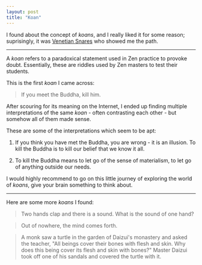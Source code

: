 ```yaml
---
layout: post
title: "Koan"
---
```


I found about the concept of *koans*, and I really liked it for some reason; suprisingly, it was [Venetian Snares](https://www.youtube.com/watch?v=1cpIz8ey8lc) who showed me the path.

---

A *koan* refers to a paradoxical statement used in Zen practice to provoke doubt. Essentially, these are riddles used by Zen masters to test their students.

This is the first *koan* I came across:

> If you meet the Buddha, kill him.

After scouring for its meaning on the Internet, I ended up finding multiple interpretations of the same *koan* - often contrasting each other - but somehow all of them made sense.

These are some of the interpretations which seem to be apt:

1. If you think you have met the Buddha, you are wrong - it is an illusion. To kill the Buddha is to kill our belief that we know it all.

2. To kill the Buddha means to let go of the sense of materialism, to let go of anything outside our needs.

I would highly recommend to go on this little journey of exploring the world of *koans*, give your brain something to think about.

---

Here are some more *koans* I found:

> Two hands clap and there is a sound. What is the sound of one hand?

> Out of nowhere, the mind comes forth.

> A monk saw a turtle in the garden of Daizui's monastery and asked the teacher, "All beings cover their bones with flesh and skin. Why does this being cover its flesh and skin with bones?"
Master Daizui took off one of his sandals and covered the turtle with it.
